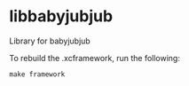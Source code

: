 # libbabyjubjub

Library for babyjubjub

To rebuild the .xcframework, run the following:

```
make framework
```
